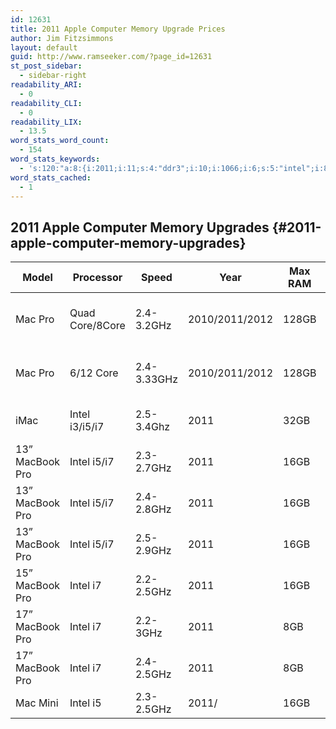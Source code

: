 ```yaml
---
id: 12631
title: 2011 Apple Computer Memory Upgrade Prices
author: Jim Fitzsimmons
layout: default
guid: http://www.ramseeker.com/?page_id=12631
st_post_sidebar:
  - sidebar-right
readability_ARI:
  - 0
readability_CLI:
  - 0
readability_LIX:
  - 13.5
word_stats_word_count:
  - 154
word_stats_keywords:
  - 's:120:"a:8:{i:2011;i:11;s:4:"ddr3";i:10;i:1066;i:6;s:5:"intel";i:8;i:1333;i:4;s:7:"macbook";i:6;s:4:"16gb";i:5;s:4:"5ghz";i:3;}";'
word_stats_cached:
  - 1
---
```

## 2011 Apple Computer Memory Upgrades {#2011-apple-computer-memory-upgrades}

| Model           | Processor       | Speed       | Year           | Max RAM | Check Prices           |
| --------------- | --------------- | ----------- | -------------- | ------- | ---------------------- |
| Mac Pro         | Quad Core/8Core | 2.4-3.2GHz  | 2010/2011/2012 | 128GB   | [240pin DDR3 1066 DDR] |
| Mac Pro         | 6/12 Core       | 2.4-3.33GHz | 2010/2011/2012 | 128GB   | [240pin DDR3 1066 DDR] |
| iMac            | Intel i3/i5/i7  | 2.5-3.4Ghz  | 2011           | 32GB    | [204 Pin DDR3 1333][1] |
| 13” MacBook Pro | Intel i5/i7     | 2.3-2.7GHz  | 2011           | 16GB    | [DDR3 1066][2]         |
| 13” MacBook Pro | Intel i5/i7     | 2.4-2.8GHz  | 2011           | 16GB    | [DDR3 1066][2]         |
| 13” MacBook Pro | Intel i5/i7     | 2.5-2.9GHz  | 2011           | 16GB    | [DDR3 1066][2]         |
| 15” MacBook Pro | Intel i7        | 2.2-2.5GHz  | 2011           | 16GB    | [DDR3 1066][2]         |
| 17” MacBook Pro | Intel i7        | 2.2-3GHz    | 2011           | 8GB     | [DDR3 1333][3]         |
| 17” MacBook Pro | Intel i7        | 2.4-2.5GHz  | 2011           | 8GB     | [DDR3 1333][3]         |
| Mac Mini        | Intel i5        | 2.3-2.5GHz  | 2011/          | 16GB    | [DDR3 1333][4]         |

 [1]: http://www.ramseeker.com/2014/10/apple-imac-memory-upgrade-prices/#204-pin-ddr3-1333mhz-memory-prices
 [2]: http://ramseeker.com/macbook-pro-memory-upgrade-prices/#ddr3-1066mhz-memory-upgrade-prices
 [3]: http://ramseeker.com/macbook-pro-memory-upgrade-prices/#ddr3-1333mhz-memory-upgrade-prices
 [4]: http://ramseeker.com/mac-mini-memory-upgrade-prices/#ddr2-1333mhz-memory-upgrade-prices

